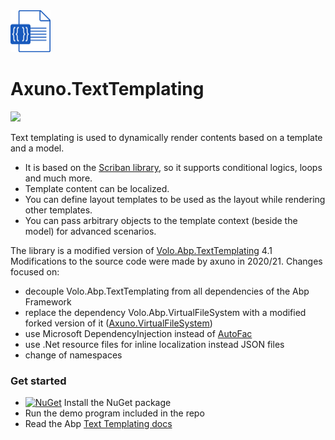 <img src="https://raw.githubusercontent.com/axuno/Axuno.TextTemplating/main/TextTemplating.png" width="64" alt="Logo">

# Axuno.TextTemplating

![](https://github.com/axuno/Axuno.TextTemplating/workflows/build%20%2B%20test/badge.svg)

Text templating is used to dynamically render contents based on a template and a model.

* It is based on the [Scriban library](https://github.com/lunet-io/scriban), so it supports conditional logics, loops and much more.
* Template content can be localized.
* You can define layout templates to be used as the layout while rendering other templates.
* You can pass arbitrary objects to the template context (beside the model) for advanced scenarios.

The library is a modified version of [Volo.Abp.TextTemplating](https://github.com/abpframework/abp/tree/dev/framework/src/Volo.Abp.TextTemplating/Volo/Abp/TextTemplating) 4.1
Modifications to the source code were made by axuno in 2020/21. Changes focused on:

* decouple Volo.Abp.TextTemplating from all dependencies of the Abp Framework
* replace the dependency Volo.Abp.VirtualFileSystem with a modified forked version of it ([Axuno.VirtualFileSystem](https://github.com/axuno/Axuno.VirtualFileSystem))
* use Microsoft DependencyInjection instead of [AutoFac](https://autofac.org/)
* use .Net resource files for inline localization instead JSON files
* change of namespaces

### Get started
* [![NuGet](https://img.shields.io/nuget/v/Axuno.TextTemplating.svg)](https://www.nuget.org/packages/Axuno.TextTemplating/) Install the NuGet package
* Run the demo program included in the repo
* Read the Abp [Text Templating docs](https://docs.abp.io/en/abp/latest/Text-Templating)
